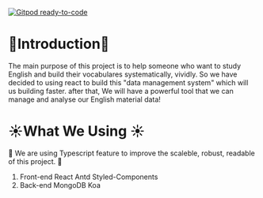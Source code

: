 [![Gitpod ready-to-code](https://img.shields.io/badge/Gitpod-ready--to--code-blue?logo=gitpod)](https://gitpod.io/#https://github.com/noberk/funny-english)


# 🎍Introduction🎍

The main purpose of this project is to help someone who want to study English and build their vocabulares systematically, vividly. So we have decided to using react to build this "data management system" which will us building faster. after that, We will have a powerful tool that we can manage and analyse our English material data!

# ☀️What We Using ☀️

🌱 We are using Typescript feature to improve the scaleble, robust, readable of this project. 🌱
1. Front-end
React
Antd
Styled-Components
2. Back-end
MongoDB
Koa
 
 


